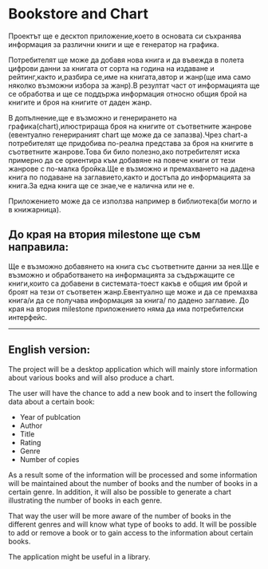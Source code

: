 Bookstore and Chart
====================

Проектът ще е десктоп приложение,което в основата си съхранява информация за различни книги и
ще е генератор на графика.

Потребителят ще може да добавя нова книга и да въвежда в полета цифрови данни за книгата от сорта на
година на издаване и рейтинг,както и,разбира се,име на книгата,автор и жанр(ще има само няколко възможни
избора за жанр).В резултат част от информацията ще се обработва и ще се поддържа информация относно общия
брой на книгите и броя на книгите от даден жанр.

В допълнение,ще е възможно и генерирането на графика(chart),илюстрираща броя на книгите от съответните жанрове
(евентуално генерираният chart ще може да се запазва).Чрез chart-a потребителят ще придобива по-реална представа за броя
на книгите в съответните жанрове.Това би било полезно,ако потребителят иска примерно да се ориентира към 
добавяне на повече книги от тези жанрове с по-малка бройка.Ще е възможно и премахването на дадена книга по 
подаване на заглавието,както и достъпа до информацията за книга.За една книга ще се знае,че е налична или не е.

Приложението може да се използва например в библиотека(би могло и в книжарница).

До края на втория milestone ще съм направила:
--------------------------------------------

Ще е възможно добавянето на книга със съответните данни за нея.Ще е възможно и обработването на информацията 
за съдържащите се книги,които са добавени в системата-тоест какъв е общия им брой и броят на тези от съответен
жанр.Евентуално ще може и да се премахва книга/и да се получава информация за книга/ по дадено заглавие.
До края на втория milestone приложението няма да има потребителски интерфейс.

---------------------------------------------------------------------------------
English version:
--------------- 

The project will be a desktop application which will mainly store information about various books and will 
also produce a chart.

The user will have the chance to add a new book and to insert the following data about a certain book:
<ul>
    <li>Year of publcation</li>
    <li>Author</li>
    <li>Title</li>
    <li>Rating</li>
    <li>Genre</li>
    <li>Number of copies</li>
</ul>
As a result some of the information will be processed and some information will be maintained about the 
number of books and the number of books in a certain genre.
In addition, it will also be possible to generate a chart illustrating the number of books in each genre.

That way the user will be more aware of the number of books in the different genres and will know what 
type of books to add.
It will be possible to add or remove a book or to gain access to the information about certain books.

The application might be useful in a library.



